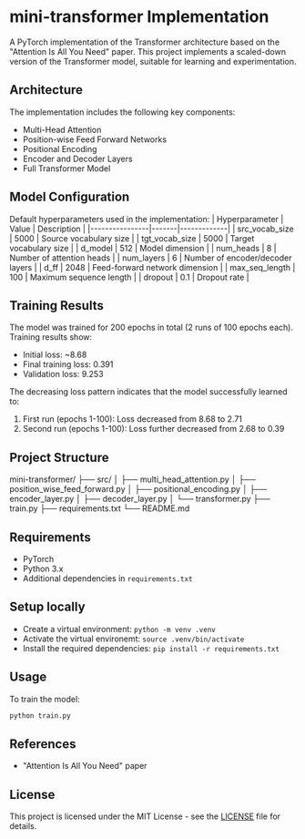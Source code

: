# mini-transformer Implementation

A PyTorch implementation of the Transformer architecture based on the "Attention Is All You Need" paper. This project implements a scaled-down version of the Transformer model, suitable for learning and experimentation.

## Architecture

The implementation includes the following key components:

- Multi-Head Attention
- Position-wise Feed Forward Networks
- Positional Encoding
- Encoder and Decoder Layers
- Full Transformer Model

## Model Configuration

Default hyperparameters used in the implementation:
| Hyperparameter | Value | Description |
|----------------|-------|-------------|
| src_vocab_size | 5000 | Source vocabulary size |
| tgt_vocab_size | 5000 | Target vocabulary size |
| d_model | 512 | Model dimension |
| num_heads | 8 | Number of attention heads |
| num_layers | 6 | Number of encoder/decoder layers |
| d_ff | 2048 | Feed-forward network dimension |
| max_seq_length | 100 | Maximum sequence length |
| dropout | 0.1 | Dropout rate |

## Training Results

The model was trained for 200 epochs in total (2 runs of 100 epochs each). Training results show:

- Initial loss: ~8.68
- Final training loss: 0.391
- Validation loss: 9.253

The decreasing loss pattern indicates that the model successfully learned to:

1. First run (epochs 1-100): Loss decreased from 8.68 to 2.71
2. Second run (epochs 1-100): Loss further decreased from 2.68 to 0.39

## Project Structure

mini-transformer/
├── src/
│ ├── multi_head_attention.py
│ ├── position_wise_feed_forward.py
│ ├── positional_encoding.py
│ ├── encoder_layer.py
│ ├── decoder_layer.py
│ └── transformer.py
├── train.py
├── requirements.txt
└── README.md

## Requirements

- PyTorch
- Python 3.x
- Additional dependencies in `requirements.txt`

## Setup locally

- Create a virtual environment: `python -m venv .venv`
- Activate the virtual environemt: `source .venv/bin/activate`
- Install the required dependencies: `pip install -r requirements.txt`

## Usage

To train the model:

```bash
python train.py
```

## References

- "Attention Is All You Need" paper

## License

This project is licensed under the MIT License - see the [LICENSE](./LICENSE) file for details.
